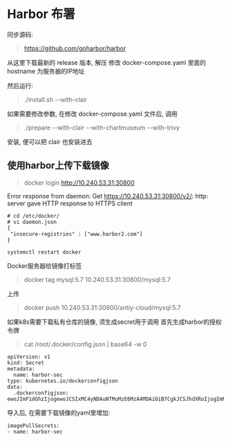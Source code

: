 # Harbor 布署

同步源码:
> https://github.com/goharbor/harbor

从这里下载最新的 release 版本, 解压
修改 docker-compose.yaml 里面的 hostname 为服务器的IP地址

然后运行:
> ./install.sh --with-clair 

如果需要修改参数, 在修改 docker-compose.yaml 文件后, 调用
> ./prepare --with-clair --with-chartmuseum --with-trivy

安装, 便可以把 clair 也安装进去

## 使用harbor上传下载镜像
> docker login http://10.240.53.31:30800

Error response from daemon: Get https://10.240.53.31:30800/v2/: http: server gave HTTP response to HTTPS client
```
# cd /etc/docker/
# vi daemon.json
{
 "insecure-registries" : ["www.harbor2.com"]
}

systemctl restart docker
```

Docker服务器给镜像打标签
> docker tag mysql:5.7 10.240.53.31:30800/mysql:5.7

上传
> docker push 10.240.53.31:30800/antiy-cloud/mysql:5.7


如果k8s需要下载私有仓库的镜像, 须生成secret用于调用
首先生成harbor的授权令牌
> cat /root/.docker/config.json | base64 -w 0


```
apiVersion: v1
kind: Secret
metadata:
  name: harbor-sec
type: kubernetes.io/dockerconfigjson
data:
  .dockerconfigjson: ewoJImF1dGhzIjogewoJCSIxMC4yNDAuNTMuMzE6MzA4MDAiOiB7CgkJCSJhdXRoIjogImNHRnVaM2hzT2taMVkydEFNVEl6IgoJCX0KCX0KfQ==
```

导入后, 在需要下载镜像的yaml里增加:
```
imagePullSecrets:
- name: harbor-sec
```